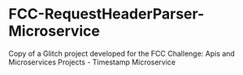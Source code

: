 # FCC-RequestHeaderParser-Microservice
Copy of a Glitch project developed for the FCC Challenge: Apis and Microservices Projects - Timestamp Microservice
